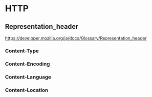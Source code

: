 # HTTP

## Representation_header

https://developer.mozilla.org/ja/docs/Glossary/Representation_header

### Content-Type
### Content-Encoding
### Content-Language
### Content-Location


